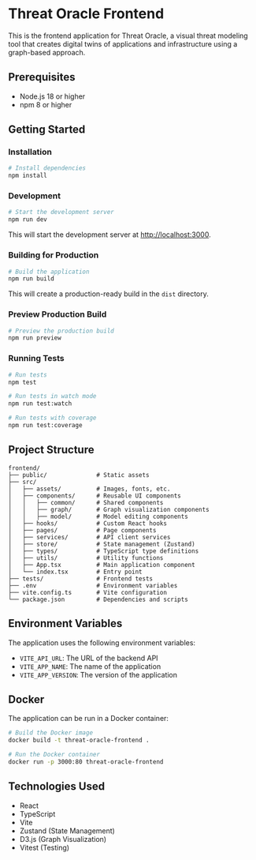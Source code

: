 # Threat Oracle Frontend

This is the frontend application for Threat Oracle, a visual threat modeling tool that creates digital twins of applications and infrastructure using a graph-based approach.

## Prerequisites

- Node.js 18 or higher
- npm 8 or higher

## Getting Started

### Installation

```bash
# Install dependencies
npm install
```

### Development

```bash
# Start the development server
npm run dev
```

This will start the development server at [http://localhost:3000](http://localhost:3000).

### Building for Production

```bash
# Build the application
npm run build
```

This will create a production-ready build in the `dist` directory.

### Preview Production Build

```bash
# Preview the production build
npm run preview
```

### Running Tests

```bash
# Run tests
npm test

# Run tests in watch mode
npm run test:watch

# Run tests with coverage
npm run test:coverage
```

## Project Structure

```
frontend/
├── public/              # Static assets
├── src/
│   ├── assets/          # Images, fonts, etc.
│   ├── components/      # Reusable UI components
│   │   ├── common/      # Shared components
│   │   ├── graph/       # Graph visualization components
│   │   ├── model/       # Model editing components
│   ├── hooks/           # Custom React hooks
│   ├── pages/           # Page components
│   ├── services/        # API client services
│   ├── store/           # State management (Zustand)
│   ├── types/           # TypeScript type definitions
│   ├── utils/           # Utility functions
│   ├── App.tsx          # Main application component
│   └── index.tsx        # Entry point
├── tests/               # Frontend tests
├── .env                 # Environment variables
├── vite.config.ts       # Vite configuration
└── package.json         # Dependencies and scripts
```

## Environment Variables

The application uses the following environment variables:

- `VITE_API_URL`: The URL of the backend API
- `VITE_APP_NAME`: The name of the application
- `VITE_APP_VERSION`: The version of the application

## Docker

The application can be run in a Docker container:

```bash
# Build the Docker image
docker build -t threat-oracle-frontend .

# Run the Docker container
docker run -p 3000:80 threat-oracle-frontend
```

## Technologies Used

- React
- TypeScript
- Vite
- Zustand (State Management)
- D3.js (Graph Visualization)
- Vitest (Testing)
